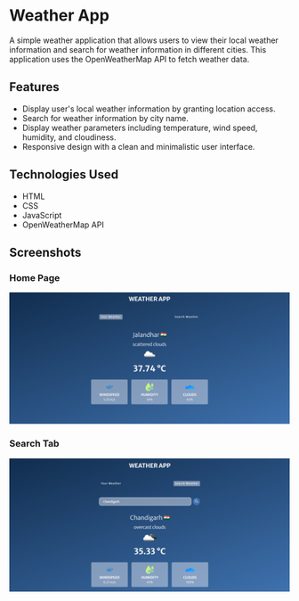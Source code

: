 # Weather App

A simple weather application that allows users to view their local weather information and search for weather information in different cities. This application uses the OpenWeatherMap API to fetch weather data.

## Features

- Display user's local weather information by granting location access.
- Search for weather information by city name.
- Display weather parameters including temperature, wind speed, humidity, and cloudiness.
- Responsive design with a clean and minimalistic user interface.

## Technologies Used

- HTML
- CSS
- JavaScript
- OpenWeatherMap API

## Screenshots

### Home Page
![Home Page](./assets/currentLocation.png)

### Search Tab
![Search Tab](./assets/SearchWeather.png)
